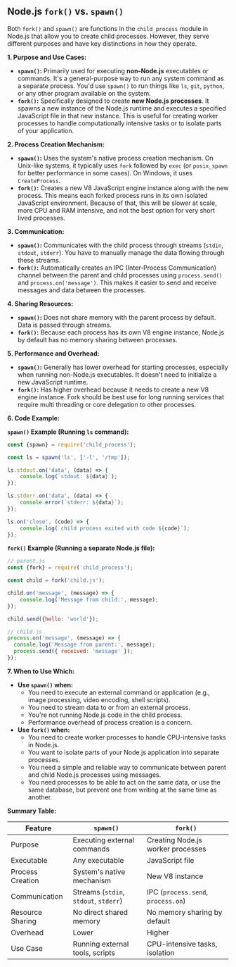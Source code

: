 ## Node.js `fork()` vs. `spawn()`

Both `fork()` and `spawn()` are functions in the `child_process` module in Node.js that allow you to create child 
processes. However, they serve different purposes and have key distinctions in how they operate.

**1. Purpose and Use Cases:**

*   **`spawn()`:**  Primarily used for executing **non-Node.js** executables or commands. It's a general-purpose way to run any system command as a separate process. You'd use `spawn()` to run things like `ls`, `git`, `python`, or any other program available on the system.
*   **`fork()`:** Specifically designed to create **new Node.js processes**. It spawns a new instance of the Node.js runtime and executes a specified JavaScript file in that new instance. This is useful for creating worker processes to handle computationally intensive tasks or to isolate parts of your application.

**2. Process Creation Mechanism:**

*   **`spawn()`:**  Uses the system's native process creation mechanism. On Unix-like systems, it typically uses `fork` followed by `exec` (or `posix_spawn` for better performance in some cases). On Windows, it uses `CreateProcess`.
*   **`fork()`:**  Creates a new V8 JavaScript engine instance along with the new process. This means each forked process runs in its own isolated JavaScript environment. Because of that, this will be slower at scale, more CPU and RAM intensive, and not the best option for very short lived processes.

**3. Communication:**

*   **`spawn()`:** Communicates with the child process through streams (`stdin`, `stdout`, `stderr`).  You have to manually manage the data flowing through these streams.
*   **`fork()`:**  Automatically creates an IPC (Inter-Process Communication) channel between the parent and child processes using `process.send()` and `process.on('message')`. This makes it easier to send and receive messages and data between the processes.

**4. Sharing Resources:**

*   **`spawn()`:** Does not share memory with the parent process by default. Data is passed through streams.
*   **`fork()`:** Because each process has its own V8 engine instance, Node.js by default has no memory sharing between processes.

**5. Performance and Overhead:**

*   **`spawn()`:** Generally has lower overhead for starting processes, especially when running non-Node.js executables.  It doesn't need to initialize a new JavaScript runtime.
*   **`fork()`:**  Has higher overhead because it needs to create a new V8 engine instance. Fork should be best use for long running services that require multi threading or core delegation to other processes.

**6. Code Example:**

**`spawn()` Example (Running `ls` command):**

```javascript
const {spawn} = require('child_process');

const ls = spawn('ls', ['-l', '/tmp']);

ls.stdout.on('data', (data) => {
    console.log(`stdout: ${data}`);
});

ls.stderr.on('data', (data) => {
    console.error(`stderr: ${data}`);
});

ls.on('close', (code) => {
    console.log(`child process exited with code ${code}`);
});
```

**`fork()` Example (Running a separate Node.js file):**

```javascript
// parent.js
const {fork} = require('child_process');

const child = fork('child.js');

child.on('message', (message) => {
    console.log('Message from child:', message);
});

child.send({hello: 'world'});
```

```javascript
// child.js
process.on('message', (message) => {
  console.log('Message from parent:', message);
  process.send({ received: 'message' });
});
```

**7. When to Use Which:**

*   **Use `spawn()` when:**
    *   You need to execute an external command or application (e.g., image processing, video encoding, shell scripts).
    *   You need to stream data to or from an external process.
    *   You're not running Node.js code in the child process.
    *   Performance overhead of process creation is a concern.
*   **Use `fork()` when:**
    *   You need to create worker processes to handle CPU-intensive tasks in Node.js.
    *   You want to isolate parts of your Node.js application into separate processes.
    *   You need a simple and reliable way to communicate between parent and child Node.js processes using messages.
    *   You need processes to be able to act on the same data, or use the same database, but prevent one from writing at the same time as another.

**Summary Table:**

| Feature            | `spawn()`                             | `fork()`                           |
|--------------------|---------------------------------------|------------------------------------|
| Purpose            | Executing external commands           | Creating Node.js worker processes  |
| Executable         | Any executable                        | JavaScript file                    |
| Process Creation   | System's native mechanism             | New V8 instance                    |
| Communication      | Streams (`stdin`, `stdout`, `stderr`) | IPC (`process.send`, `process.on`) |
| Resource Sharing   | No direct shared memory               | No memory sharing by default       |
| Overhead           | Lower                                 | Higher                             |
| Use Case           | Running external tools, scripts       | CPU-intensive tasks, isolation     |
